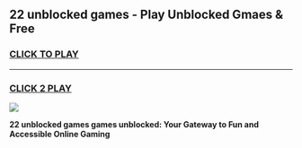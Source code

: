 
## 22 unblocked games - Play Unblocked Gmaes & Free
<h3>
<a href="https://news.freeplayer.one?title=22_unblocked_games&ref=16F">CLICK TO PLAY</a></h3>
<hr>

<h3>
<a href="https://news.freeplayer.one?title=22_unblocked_games&ref=16F">CLICK 2 PLAY</a>
  
</h3>

<a href="https://news.freeplayer.one?title=22_unblocked_games&ref=16F/"><img src="https://clearcache.store/games.png"></a>


**22 unblocked games games unblocked: Your Gateway to Fun and Accessible Online Gaming**
